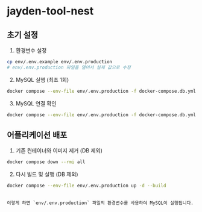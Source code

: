 # jayden-tool-nest

## 초기 설정

1. 환경변수 설정

```bash
cp env/.env.example env/.env.production
# env/.env.production 파일을 열어서 실제 값으로 수정
```

2. MySQL 실행 (최초 1회)

```bash
docker compose --env-file env/.env.production -f docker-compose.db.yml up -d
```

3. MySQL 연결 확인

```bash
docker compose --env-file env/.env.production -f docker-compose.db.yml exec mysql mysql -uroot -p
```

## 어플리케이션 배포

1. 기존 컨테이너와 이미지 제거 (DB 제외)

```bash
docker compose down --rmi all
```

2. 다시 빌드 및 실행 (DB 제외)

```bash
docker compose --env-file env/.env.production up -d --build
```

```

이렇게 하면 `env/.env.production` 파일의 환경변수를 사용하여 MySQL이 실행됩니다.
```
